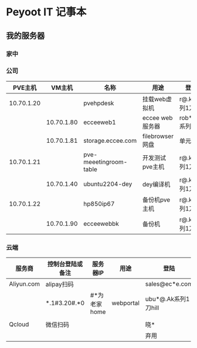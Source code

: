 # Peyoot IT 记事本

## 我的服务器

### 家中
### 公司
| PVE主机 | VM主机 | 名称 | 用途 | 登陆 |
|---------|---------|---------|---------|---------|
| 10.70.1.20 |  | pvehpdesk | 挂载web虚拟机 | r@.k系列1刀hill |
|  | 10.70.1.80 | ecceeweb1 | eccee web服务器 | rob*@.k系列 |
|  | 10.70.1.81| storage.eccee.com | filebrowser网盘 | 单元格 3 |
| 10.70.1.21 |  | pve-meeetingroom-table | 开发测试pve主机 | r@.k系列1刀hill |
|  | 10.70.1.40 | ubuntu2204-dey | dey编译机 | r@.k系列1刀hill |
| 10.70.1.22 |  | hp850ip67 | 备份机pve主机 | r@.k系列1刀hill |
|  | 10.70.1.90 | ecceewebbk | 备份机 | r@.k系列1刀hill |


### 云端 
| 服务商 | 控制台登陆或备注 | 服务器IP | 用途 | 登陆 |
|---------|---------|---------|---------|---------|
| Aliyun.com | alipay扫码 | |  | sales@ec*e.com |
|  | *.1#3.20#.*0 | #*为老家home | webportal | ubu*@.Ak系列1刀hill |
|  | |  |  |  |
| Qcloud | 微信扫码 |  |  | 晓* |
|  |  |  | | 弃用 |